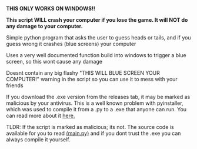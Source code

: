 **THIS ONLY WORKS ON WINDOWS!!**

**This script WILL crash your computer if you lose the game. It will NOT do any damage to your computer.**

Simple python program that asks the user to guess heads or tails, and if you guess wrong it crashes (blue screens) your computer

Uses a very well documented function build into windows to trigger a blue screen, so this wont cause any damage

Doesnt contain any big flashy "THIS WILL BLUE SCREEN YOUR COMPUTER!" warning in the script so you can use it to mess with your friends

If you download the .exe version from the releases tab, it may be marked as malicious by your antivirus. This is a well known problem with pyinstaller, which was used to compile it from a .py to a .exe that anyone can run. You can read more about it [here.](https://github.com/pyinstaller/pyinstaller/issues/6754)

TLDR: If the script is marked as malicious; its not. The source code is available for you to read [(main.py)](https://github.com/qerty2/BSOD-Coin-Flip/raw/refs/heads/main/main.py) and if you dont trust the .exe you can always compile it yourself.